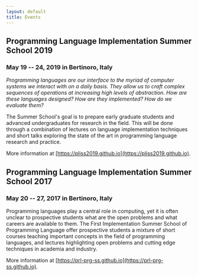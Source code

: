 ```yaml
---
layout: default
title: Events
---
```


## Programming Language Implementation Summer School 2019
### May 19 -- 24, 2019 in Bertinoro, Italy

*Programming languages are our interface to the myriad of computer systems we
interact with on a daily basis. They allow us to craft complex sequences of
operations at increasing high levels of abstraction. How are these languages
designed? How are they implemented? How do we evaluate them?*

The Summer School's goal is to prepare early graduate students and advanced
undergraduates for research in the field. This will be done through a
combination of lectures on language implementation techniques and short talks
exploring the state of the art in programming language research and practice.

More information at [https://pliss2019.github.io](https://pliss2019.github.io).

## Programming Language Implementation Summer School 2017
### May 20 -- 27, 2017 in Bertinoro, Italy


Programming languages play a central role in computing, yet it is often unclear
to prospective students what are the open problems and what careers are
available to them. The First Implementation Summer School of Programming
Language offer prospective students a mixture of short courses teaching
important concepts in the field of programming languages, and lectures
highlighting open problems and cutting edge techniques in academia and industry.

More information at [https://prl-prg-ss.github.io](https://prl-prg-ss.github.io).
